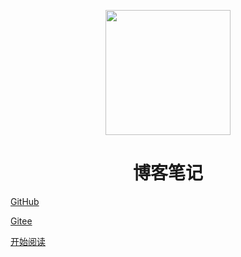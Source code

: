 <p align="center">
<img src="./images/icon.png" width="200" height="200"/>
</p>
<h1 align="center">博客笔记</h1>

[GitHub](https://github.com/fallenk)

[Gitee](http://fallenk.gitee.io/blog)

[开始阅读](#fallenk)





